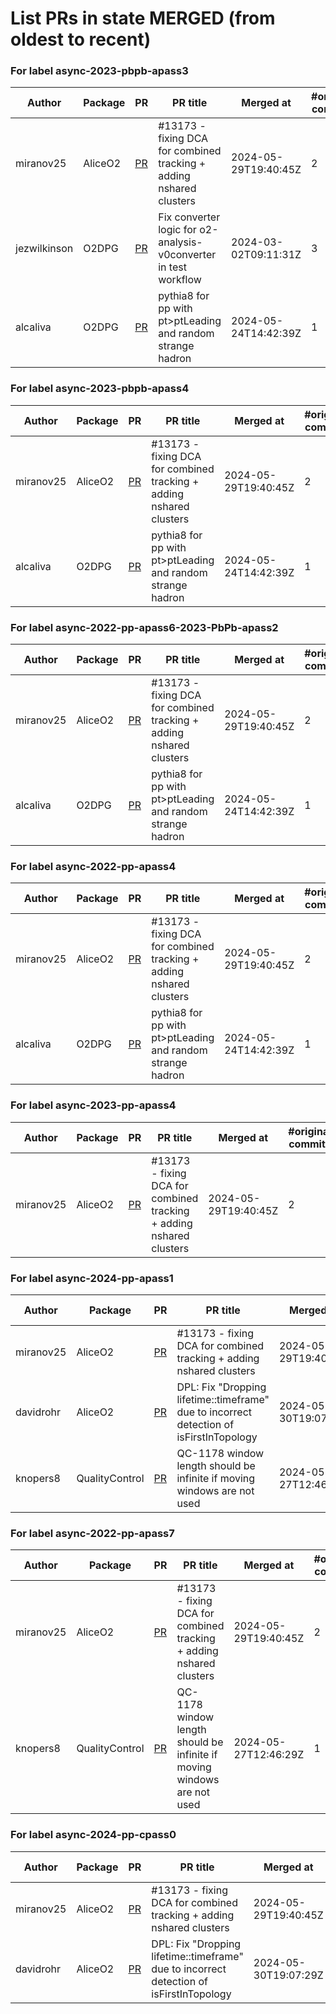# List PRs in state MERGED (from oldest to recent)


### For label async-2023-pbpb-apass3

| Author | Package | PR | PR title | Merged at | #original commits | Merge commit |
| --- | --- | --- | --- | --- | --- | --- |
| miranov25 | AliceO2 | [PR](https://github.com/AliceO2Group/AliceO2/pull/13176) | #13173 - fixing DCA for combined tracking + adding nshared clusters | 2024-05-29T19:40:45Z | 2 | 877eba6e317acc2675671c22fdd97126494ecd59 |
| jezwilkinson | O2DPG | [PR](https://github.com/AliceO2Group/O2DPG/pull/1493) | Fix converter logic for o2-analysis-v0converter in test workflow | 2024-03-02T09:11:31Z | 3 | c95a0484615cc6970332498d1d437f40ca84c173 |
| alcaliva | O2DPG | [PR](https://github.com/AliceO2Group/O2DPG/pull/1646) | pythia8 for pp with pt>ptLeading and random strange hadron | 2024-05-24T14:42:39Z | 1 | 2c71e9be7a072052e3a36eb0d7abf946c21a49bc |


### For label async-2023-pbpb-apass4

| Author | Package | PR | PR title | Merged at | #original commits | Merge commit |
| --- | --- | --- | --- | --- | --- | --- |
| miranov25 | AliceO2 | [PR](https://github.com/AliceO2Group/AliceO2/pull/13176) | #13173 - fixing DCA for combined tracking + adding nshared clusters | 2024-05-29T19:40:45Z | 2 | 877eba6e317acc2675671c22fdd97126494ecd59 |
| alcaliva | O2DPG | [PR](https://github.com/AliceO2Group/O2DPG/pull/1646) | pythia8 for pp with pt>ptLeading and random strange hadron | 2024-05-24T14:42:39Z | 1 | 2c71e9be7a072052e3a36eb0d7abf946c21a49bc |


### For label async-2022-pp-apass6-2023-PbPb-apass2

| Author | Package | PR | PR title | Merged at | #original commits | Merge commit |
| --- | --- | --- | --- | --- | --- | --- |
| miranov25 | AliceO2 | [PR](https://github.com/AliceO2Group/AliceO2/pull/13176) | #13173 - fixing DCA for combined tracking + adding nshared clusters | 2024-05-29T19:40:45Z | 2 | 877eba6e317acc2675671c22fdd97126494ecd59 |
| alcaliva | O2DPG | [PR](https://github.com/AliceO2Group/O2DPG/pull/1646) | pythia8 for pp with pt>ptLeading and random strange hadron | 2024-05-24T14:42:39Z | 1 | 2c71e9be7a072052e3a36eb0d7abf946c21a49bc |


### For label async-2022-pp-apass4

| Author | Package | PR | PR title | Merged at | #original commits | Merge commit |
| --- | --- | --- | --- | --- | --- | --- |
| miranov25 | AliceO2 | [PR](https://github.com/AliceO2Group/AliceO2/pull/13176) | #13173 - fixing DCA for combined tracking + adding nshared clusters | 2024-05-29T19:40:45Z | 2 | 877eba6e317acc2675671c22fdd97126494ecd59 |
| alcaliva | O2DPG | [PR](https://github.com/AliceO2Group/O2DPG/pull/1646) | pythia8 for pp with pt>ptLeading and random strange hadron | 2024-05-24T14:42:39Z | 1 | 2c71e9be7a072052e3a36eb0d7abf946c21a49bc |


### For label async-2023-pp-apass4

| Author | Package | PR | PR title | Merged at | #original commits | Merge commit |
| --- | --- | --- | --- | --- | --- | --- |
| miranov25 | AliceO2 | [PR](https://github.com/AliceO2Group/AliceO2/pull/13176) | #13173 - fixing DCA for combined tracking + adding nshared clusters | 2024-05-29T19:40:45Z | 2 | 877eba6e317acc2675671c22fdd97126494ecd59 |


### For label async-2024-pp-apass1

| Author | Package | PR | PR title | Merged at | #original commits | Merge commit |
| --- | --- | --- | --- | --- | --- | --- |
| miranov25 | AliceO2 | [PR](https://github.com/AliceO2Group/AliceO2/pull/13176) | #13173 - fixing DCA for combined tracking + adding nshared clusters | 2024-05-29T19:40:45Z | 2 | 877eba6e317acc2675671c22fdd97126494ecd59 |
| davidrohr | AliceO2 | [PR](https://github.com/AliceO2Group/AliceO2/pull/13190) | DPL: Fix "Dropping lifetime::timeframe" due to incorrect detection of isFirstInTopology | 2024-05-30T19:07:29Z | 3 | 725befe6c463d17b02a4bbeb198164dd42c91098 |
| knopers8 | QualityControl | [PR](https://github.com/AliceO2Group/QualityControl/pull/2302) | QC-1178 window length should be infinite if moving windows are not used | 2024-05-27T12:46:29Z | 1 | 0d9ceeebde230024c567e14bf5024a02a03f9b9b |


### For label async-2022-pp-apass7

| Author | Package | PR | PR title | Merged at | #original commits | Merge commit |
| --- | --- | --- | --- | --- | --- | --- |
| miranov25 | AliceO2 | [PR](https://github.com/AliceO2Group/AliceO2/pull/13176) | #13173 - fixing DCA for combined tracking + adding nshared clusters | 2024-05-29T19:40:45Z | 2 | 877eba6e317acc2675671c22fdd97126494ecd59 |
| knopers8 | QualityControl | [PR](https://github.com/AliceO2Group/QualityControl/pull/2302) | QC-1178 window length should be infinite if moving windows are not used | 2024-05-27T12:46:29Z | 1 | 0d9ceeebde230024c567e14bf5024a02a03f9b9b |


### For label async-2024-pp-cpass0

| Author | Package | PR | PR title | Merged at | #original commits | Merge commit |
| --- | --- | --- | --- | --- | --- | --- |
| miranov25 | AliceO2 | [PR](https://github.com/AliceO2Group/AliceO2/pull/13176) | #13173 - fixing DCA for combined tracking + adding nshared clusters | 2024-05-29T19:40:45Z | 2 | 877eba6e317acc2675671c22fdd97126494ecd59 |
| davidrohr | AliceO2 | [PR](https://github.com/AliceO2Group/AliceO2/pull/13190) | DPL: Fix "Dropping lifetime::timeframe" due to incorrect detection of isFirstInTopology | 2024-05-30T19:07:29Z | 3 | 725befe6c463d17b02a4bbeb198164dd42c91098 |
